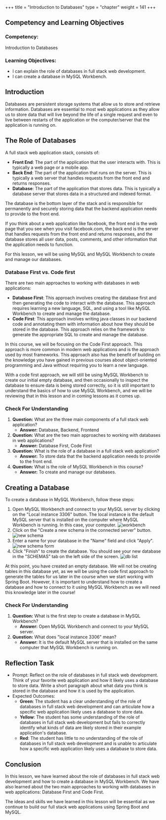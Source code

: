+++
title = "Introduction to Databases"
type = "chapter"
weight = 141
+++

## Competency and Learning Objectives

### Competency:

Introduction to Databases

### Learning Objectives:

- I can explain the role of databases in full stack web development.
- I can create a database in MySQL Workbench.

## Introduction

Databases are persistent storage systems that allow us to store and retrieve information.  Databases are essential to
most web applications as they allow us to store data that will live beyond the life of a single request and even to live
between restarts of the application or the computer/server that the application is running on.

## The Role of Databases

A full stack web application stack, consists of:

- **Front End**: The part of the application that the user interacts with.  This is typically a web page or a mobile
    app.
- **Back End**: The part of the application that runs on the server.  This is typically a web server that handles
    requests from the front end and returns responses.
- **Database**: The part of the application that stores data.  This is typically a database server that stores data
    in a structured and indexed format.

The database is the bottom layer of the stack and is responsible for permanently and securely storing data that the
backend application needs to provide to the front end.

If you think about a web application like facebook, the front end is the web page that you see when you visit 
facebook.com, the back end is the server that handles requests from the front end and returns responses, and the
database stores all user data, posts, comments, and other information that the application needs to function.

For this lesson, we will be using MySQL and MySQL Workbench to create and manage our databases.

### Database First vs. Code first

There are two main approaches to working with databases in web applications:

- **Database First**: This approach involves creating the database first and then generating the code to interact with
    the database.  This approach requires learning a new language, SQL, and using a tool like MySQL Workbench to
    create and manage the database.
- **Code First**: This approach involves writing java classes in our backend code and annotating them with
    information about how they should be stored in the database.  This approach relies on the framework to generate the
    appropriate SQL to create and manage the database.

In this course, we will be focusing on the Code First approach.  This approach is more common in modern web applications
and is the approach used by most frameworks.  This approach also has the benefit of building on the knowledge you have
gained in previous courses about object-oriented programming and Java without requiring you to learn a new language.

With a code first approach, we will still be using MySQL Workbench to create our initial empty database, and then
occasionally to inspect the database to ensure data is being stored correctly, so it is still important to understand
the basics of how to use MySQL Workbench, and we will be reviewing that in this lesson and in coming lessons as it
comes up.

### Check For Understanding

1. **Question:** What are the three main components of a full stack web application?
    - **Answer:** Database, Backend, Frontend
2. **Question:** What are the two main approaches to working with databases in web applications?
    - **Answer:** Database First, Code First
3. **Question:** What is the role of a database in a full stack web application?
    - **Answer:** To store data that the backend application needs to provide to the front end.
4. **Question:** What is the role of MySQL Workbench in this course?
    - **Answer:** To create and manage our databases.

## Creating a Database

To create a database in MySQL Workbench, follow these steps:

1. Open MySQL Workbench and connect to your MySQL server by clicking on the "Local instance 3306" button. The local
    instance is the default MySQL server that is installed on the computer where MySQL Workbench is running. In this
    case, your computer.
![workbench](workbench.png)
2. Click on the "Create a new schema in the connected server" button.
![new schema](new-schema.png)
3. Enter a name for your database in the "Name" field and click "Apply".
![new schema form](new-schema-form.png)
4. Click "Finish" to create the database. You should see your new database in the "SCHEMAS" tab on the left side of the
    screen.
![db list](db-list.png)

At this point, you have created an empty database.  We will not be creating tables in this database yet, as we will be
using the code first approach to generate the tables for us later in the course when we start working with Spring Boot.
However, it is important to understand how to create a database and how to connect to it using MySQL Workbench as we
will need this knowledge later in the course!

### Check For Understanding

1. **Question:** What is the first step to create a database in MySQL Workbench?
    - **Answer:** Open MySQL Workbench and connect to your MySQL server.
2. **Question:** What does "local instance 3306" mean?
    - **Answer:** It is the default MySQL server that is installed on the same computer that MySQL Workbench is running
      on.

## Reflection Task

- Prompt: Reflect on the role of databases in full stack web development.  Think of your favorite web application and
    how it likely uses a database to store data.  Write a short paragraph about what data you think is stored in the
    database and how it is used by the application.
- Expected Outcomes: 
    - **Green**: The student has a clear understanding of the role of databases in full stack web development and can
        articulate how a specific web application likely uses a database to store data.
    - **Yellow**: The student has some understanding of the role of databases in full stack web development but fails
        to correctly identify what kinds of data are likely stored in their example application's database.
    - **Red**: The student has little to no understanding of the role of databases in full stack web development and is
        unable to articulate how a specific web application likely uses a database to store data.

## Conclusion

In this lesson, we have learned about the role of databases in full stack web development and how to create a database
in MySQL Workbench.  We have also learned about the two main approaches to working with databases in web applications:
Database First and Code First.

The ideas and skills we have learned in this lesson will be essential as we continue to build our full stack web
applications using Spring Boot and MySQL.


